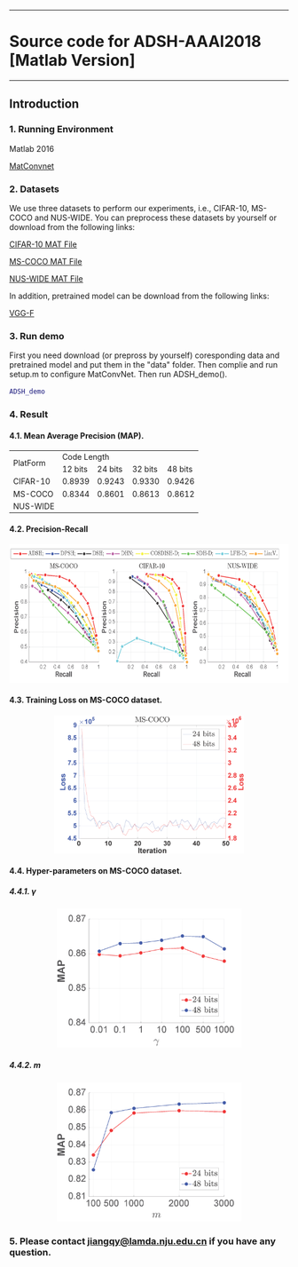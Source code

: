 
---
#  Source code for ADSH-AAAI2018 [Matlab Version]
---
## Introduction
### 1. Running Environment
Matlab 2016

[MatConvnet](http://www.vlfeat.org/matconvnet/)
### 2. Datasets
We use three datasets to perform our experiments, i.e., CIFAR-10, MS-COCO and NUS-WIDE. You can preprocess these datasets by yourself or download from the following links:

[CIFAR-10 MAT File](http://pan.baidu.com/s/1hr7Loji)

[MS-COCO MAT File](http://pan.baidu.com/s/1dFAPeZv)

[NUS-WIDE MAT File](http://pan.baidu.com/s/1cvwlFw)

In addition, pretrained model can be download from the following links:

[VGG-F](http://pan.baidu.com/s/1slhusrF)

### 3. Run demo
First you need download (or prepross by yourself) coresponding data and pretrained model and put them in the "data" folder. Then complie and run setup.m to configure MatConvNet.
Then run ADSH_demo().

```matlab
ADSH_demo
```

### 4. Result
#### 4.1. Mean Average Precision (MAP).
<table>
    <tr>
        <td rowspan="2">PlatForm</td>    
        <td colspan="4">Code Length</td>
    </tr>
    <tr>
        <td >12 bits</td><td >24 bits</td> <td >32 bits</td><td >48 bits</td>  
    </tr>
    <tr>
        <td >CIFAR-10</td ><td >0.8939 </td> <td > 0.9243 </td><td > 0.9330</td><td > 0.9426</td>  
    </tr>
    <tr>
        <td >MS-COCO</td ><td >0.8344 </td> <td >0.8601 </td><td >0.8613 </td> <td >0.8612 </td>
    </tr>
    <tr>
        <td >NUS-WIDE</td ><td > </td> <td > </td><td > </td> <td > </td>
    </tr>
</table>

#### 4.2. Precision-Recall

<div align=center><img height="250" src="./fig/PreRec.png"/></div>

#### 4.3. Training Loss on MS-COCO dataset.

<div align=center><img height="250" src="./fig/MS-COCO-loss.png" /></div>

#### 4.4.  Hyper-parameters on MS-COCO dataset.
##### 4.4.1. $\gamma$

<div align=center><img height="250" src="./fig/MS-COCO-gammas.png"/></div>

##### 4.4.2. $m$

<div align=center><img height="250" src="./fig/MS-COCO-numsamples.png"/></div>


### 5. Please contact jiangqy@lamda.nju.edu.cn if you have any question.